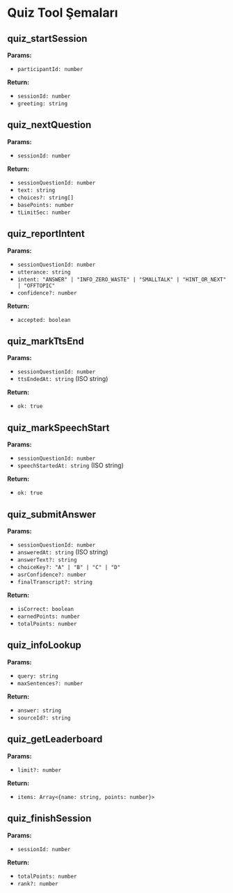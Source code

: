 # Quiz Tool Şemaları

## quiz_startSession
**Params:**
- `participantId: number`

**Return:**
- `sessionId: number`
- `greeting: string`

## quiz_nextQuestion  
**Params:**
- `sessionId: number`

**Return:**
- `sessionQuestionId: number`
- `text: string`
- `choices?: string[]`
- `basePoints: number`
- `tLimitSec: number`

## quiz_reportIntent
**Params:**
- `sessionQuestionId: number`
- `utterance: string`
- `intent: "ANSWER" | "INFO_ZERO_WASTE" | "SMALLTALK" | "HINT_OR_NEXT" | "OFFTOPIC"`
- `confidence?: number`

**Return:**
- `accepted: boolean`

## quiz_markTtsEnd
**Params:**
- `sessionQuestionId: number`
- `ttsEndedAt: string` (ISO string)

**Return:**
- `ok: true`

## quiz_markSpeechStart
**Params:**
- `sessionQuestionId: number`
- `speechStartedAt: string` (ISO string)

**Return:**
- `ok: true`

## quiz_submitAnswer
**Params:**
- `sessionQuestionId: number`
- `answeredAt: string` (ISO string)
- `answerText?: string`
- `choiceKey?: "A" | "B" | "C" | "D"`
- `asrConfidence?: number`
- `finalTranscript?: string`

**Return:**
- `isCorrect: boolean`
- `earnedPoints: number`
- `totalPoints: number`

## quiz_infoLookup
**Params:**
- `query: string`
- `maxSentences?: number`

**Return:**
- `answer: string`
- `sourceId?: string`

## quiz_getLeaderboard
**Params:**
- `limit?: number`

**Return:**
- `items: Array<{name: string, points: number}>`

## quiz_finishSession
**Params:**
- `sessionId: number`

**Return:**
- `totalPoints: number`
- `rank?: number`
